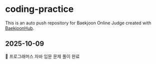 # coding-practice
This is an auto push repository for Baekjoon Online Judge created with [BaekjoonHub](https://github.com/BaekjoonHub/BaekjoonHub).

## 2025-10-09
🎉 프로그래머스 자바 입문 문제 풀이 완료
